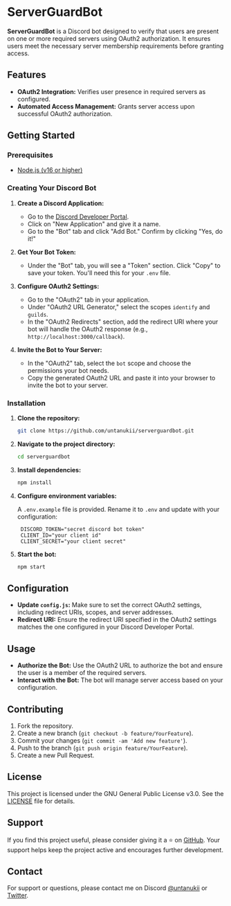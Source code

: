 # ServerGuardBot

**ServerGuardBot** is a Discord bot designed to verify that users are present on one or more required servers using OAuth2 authorization. It ensures users meet the necessary server membership requirements before granting access.

## Features

- **OAuth2 Integration:** Verifies user presence in required servers as configured.
- **Automated Access Management:** Grants server access upon successful OAuth2 authorization.

## Getting Started

### Prerequisites

- [Node.js (v16 or higher)](https://nodejs.org/fr)

### Creating Your Discord Bot

1. **Create a Discord Application:**
   - Go to the [Discord Developer Portal](https://discord.com/developers/applications).
   - Click on "New Application" and give it a name.
   - Go to the "Bot" tab and click "Add Bot." Confirm by clicking "Yes, do it!"

2. **Get Your Bot Token:**
   - Under the "Bot" tab, you will see a "Token" section. Click "Copy" to save your token. You'll need this for your `.env` file.

3. **Configure OAuth2 Settings:**
   - Go to the "OAuth2" tab in your application.
   - Under "OAuth2 URL Generator," select the scopes `identify` and `guilds`.
   - In the "OAuth2 Redirects" section, add the redirect URI where your bot will handle the OAuth2 response (e.g., `http://localhost:3000/callback`).

4. **Invite the Bot to Your Server:**
   - In the "OAuth2" tab, select the `bot` scope and choose the permissions your bot needs.
   - Copy the generated OAuth2 URL and paste it into your browser to invite the bot to your server.

### Installation

1. **Clone the repository:**

   ```bash
   git clone https://github.com/untanukii/serverguardbot.git
   ```

2. **Navigate to the project directory:**

   ```bash
   cd serverguardbot
   ```

3. **Install dependencies:**

   ```bash
   npm install
   ```

4. **Configure environment variables:**

   A `.env.example` file is provided. Rename it to `.env` and update with your configuration:

   ```plaintext
    DISCORD_TOKEN="secret discord bot token"
    CLIENT_ID="your client id"
    CLIENT_SECRET="your client secret"
   ```

5. **Start the bot:**

   ```bash
   npm start
   ```

## Configuration

- **Update `config.js`:** Make sure to set the correct OAuth2 settings, including redirect URIs, scopes, and server addresses.
- **Redirect URI:** Ensure the redirect URI specified in the OAuth2 settings matches the one configured in your Discord Developer Portal.

## Usage

- **Authorize the Bot:** Use the OAuth2 URL to authorize the bot and ensure the user is a member of the required servers.
- **Interact with the Bot:** The bot will manage server access based on your configuration.

## Contributing

1. Fork the repository.
2. Create a new branch (`git checkout -b feature/YourFeature`).
3. Commit your changes (`git commit -am 'Add new feature'`).
4. Push to the branch (`git push origin feature/YourFeature`).
5. Create a new Pull Request.

## License

This project is licensed under the GNU General Public License v3.0. See the [LICENSE](LICENSE) file for details.

## Support

If you find this project useful, please consider giving it a ⭐ on [GitHub](https://github.com/untanukii/serverguardbot). Your support helps keep the project active and encourages further development.

## Contact

For support or questions, please contact me on Discord [@untanukii](https://dsc.gg/untanukii) or [Twitter](https://twitter.com/untanukii).